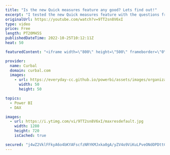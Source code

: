 ```yaml
---
title: "Is the new Quick measures feature any good? Lets find out!"
excerpt: "I tested the new Quick measures feature with the questions from #25daysofdaxfridays  Edition 1 and here I show you the results!  What do think about quick measures? Have you tested them?   Here you can download all the pbix files: https://curbal.com/donwload-center  SUBSCRIBE to learn more about Power"
originalUrl: https://youtube.com/watch?v=9TT2sn8V6xI
type: video
price: Free
length: PT20M45S
publishedDateTime: 2022-10-25T10:12:11Z
heat: 50

featuredContent: "<iframe width=\"800\" height=\"500\" frameborder=\"0\" src=\"https://www.youtube.com/embed/9TT2sn8V6xI\" allow=\"accelerometer; autoplay; encrypted-media; gyroscope; picture-in-picture\" allowfullscreen></iframe>"

provider:
  name: Curbal
  domain: curbal.com
  images:
    - url: https://everyday-cc.github.io/powerbi/assets/images/organizations/curbal.com-50x50.jpg
      width: 50
      height: 50

topics:
  - Power BI
  - DAX

images:
  - url: https://i.ytimg.com/vi/9TT2sn8V6xI/maxresdefault.jpg
    width: 1280
    height: 720
    isCached: true

secured: "j4wZ2VklFFkyA6o4bKYAFscfzNRYKMJxka0gA/yZV4o9ViKuLPveONdOPDttCh0pzBzOTbv2FR6F1EFXKYmc5S4XeSLhVS4qGgr4s5VXJMoIEfKLLSIKpQpoO3XI7GlbSA3e3Pw/w/C90ZMzcyLXOIqinGrqSsJYU+7sGL9STFVKXRNKssRqi5iyKe69HYLfhPHeanA3sIpezfByGPRH1xaZZV7c0HHBGduBQihYQhg/YMIP84fH9yptnzzzMOMuzmK/Htr0G9yt6U+cUWUT/eLOMfE/ODz2ppCu8RFqYz/3gEnHPhjvPY9ELDV9rvAAr0+mVWD+okzkFaflQ83TBhu+PVc/O+5l1TX0ZkDCm7/J26ooNRTCssFGh3lbGeqJTPYrrbGEbCcrBCgfp6sZ4tfXmI/tXKiZxAFwB4bjSBA=;RgwK+r/Vm+c2VUXnFf+oSQ=="
---
```


